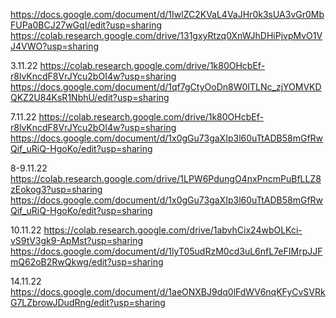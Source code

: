 https://docs.google.com/document/d/1IwlZC2KVaL4VaJHr0k3sUA3vGr0MbFUPa0BCJ27wGqI/edit?usp=sharing
https://colab.research.google.com/drive/131gxyRtzq0XnWJhDHiPjvpMvO1VJ4VWO?usp=sharing

3.11.22
https://colab.research.google.com/drive/1k80OHcbEf-r8lvKncdF8VrJYcu2bOI4w?usp=sharing
https://docs.google.com/document/d/1qf7gCtyOoDn8W0ITLNc_zjYOMVKDQKZ2U84KsR1NbhU/edit?usp=sharing

7.11.22
https://colab.research.google.com/drive/1k80OHcbEf-r8lvKncdF8VrJYcu2bOI4w?usp=sharing
https://docs.google.com/document/d/1x0gGu73gaXIp3l60uTtADB58mGfRwQif_uRiQ-HgoKo/edit?usp=sharing

8-9.11.22
https://colab.research.google.com/drive/1LPW6PdungO4nxPncmPuBfLLZ8zEokog3?usp=sharing
https://docs.google.com/document/d/1x0gGu73gaXIp3l60uTtADB58mGfRwQif_uRiQ-HgoKo/edit?usp=sharing

10.11.22
https://colab.research.google.com/drive/1abvhCix24wbOLKci-vS9tV3gk9-ApMst?usp=sharing
https://docs.google.com/document/d/1lyT05udRzM0cd3uL6nfL7eFIMrpJJFmQ62oB2RwQkwg/edit?usp=sharing

14.11.22
https://docs.google.com/document/d/1aeONXBJ9dq0lFdWV6nqKFyCvSVRkG7LZbrowJDudRng/edit?usp=sharing
